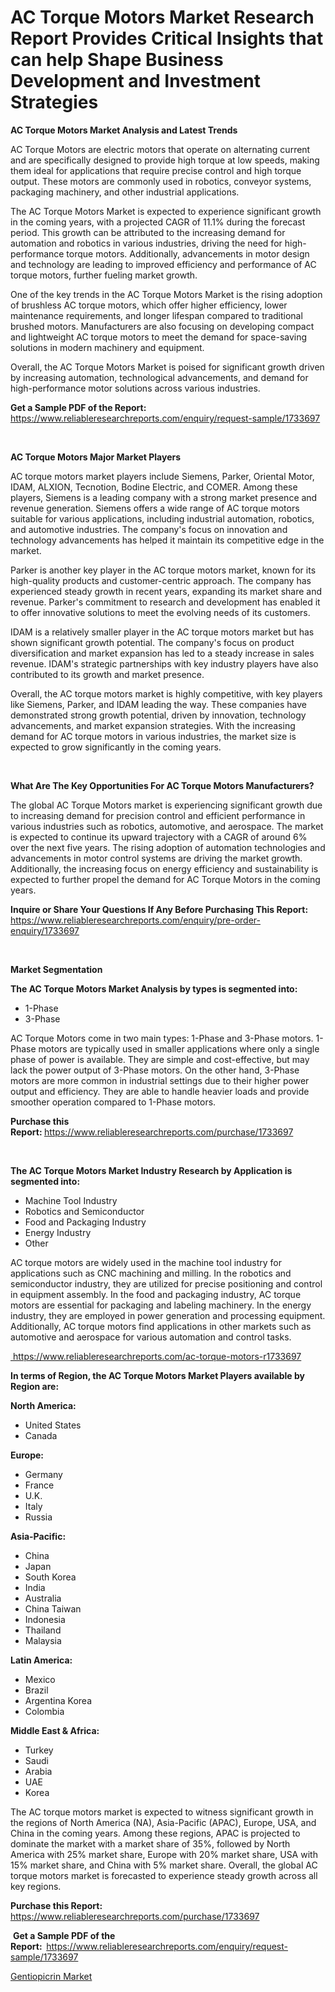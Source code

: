 <p><h1>AC Torque Motors Market Research Report Provides Critical Insights that can help Shape Business Development and Investment Strategies</h1></p><p><strong>AC Torque Motors Market Analysis and Latest Trends</strong></p>
<p><p>AC Torque Motors are electric motors that operate on alternating current and are specifically designed to provide high torque at low speeds, making them ideal for applications that require precise control and high torque output. These motors are commonly used in robotics, conveyor systems, packaging machinery, and other industrial applications.</p><p>The AC Torque Motors Market is expected to experience significant growth in the coming years, with a projected CAGR of 11.1% during the forecast period. This growth can be attributed to the increasing demand for automation and robotics in various industries, driving the need for high-performance torque motors. Additionally, advancements in motor design and technology are leading to improved efficiency and performance of AC torque motors, further fueling market growth.</p><p>One of the key trends in the AC Torque Motors Market is the rising adoption of brushless AC torque motors, which offer higher efficiency, lower maintenance requirements, and longer lifespan compared to traditional brushed motors. Manufacturers are also focusing on developing compact and lightweight AC torque motors to meet the demand for space-saving solutions in modern machinery and equipment.</p><p>Overall, the AC Torque Motors Market is poised for significant growth driven by increasing automation, technological advancements, and demand for high-performance motor solutions across various industries.</p></p>
<p><strong>Get a Sample PDF of the Report:&nbsp;</strong> <a href="https://www.reliableresearchreports.com/enquiry/request-sample/1733697">https://www.reliableresearchreports.com/enquiry/request-sample/1733697</a></p>
<p>&nbsp;</p>
<p><strong>AC Torque Motors Major Market Players</strong></p>
<p><p>AC torque motors market players include Siemens, Parker, Oriental Motor, IDAM, ALXION, Tecnotion, Bodine Electric, and COMER. Among these players, Siemens is a leading company with a strong market presence and revenue generation. Siemens offers a wide range of AC torque motors suitable for various applications, including industrial automation, robotics, and automotive industries. The company's focus on innovation and technology advancements has helped it maintain its competitive edge in the market.</p><p>Parker is another key player in the AC torque motors market, known for its high-quality products and customer-centric approach. The company has experienced steady growth in recent years, expanding its market share and revenue. Parker's commitment to research and development has enabled it to offer innovative solutions to meet the evolving needs of its customers.</p><p>IDAM is a relatively smaller player in the AC torque motors market but has shown significant growth potential. The company's focus on product diversification and market expansion has led to a steady increase in sales revenue. IDAM's strategic partnerships with key industry players have also contributed to its growth and market presence.</p><p>Overall, the AC torque motors market is highly competitive, with key players like Siemens, Parker, and IDAM leading the way. These companies have demonstrated strong growth potential, driven by innovation, technology advancements, and market expansion strategies. With the increasing demand for AC torque motors in various industries, the market size is expected to grow significantly in the coming years.</p></p>
<p>&nbsp;</p>
<p><strong>What Are The Key Opportunities For AC Torque Motors Manufacturers?</strong></p>
<p><p>The global AC Torque Motors market is experiencing significant growth due to increasing demand for precision control and efficient performance in various industries such as robotics, automotive, and aerospace. The market is expected to continue its upward trajectory with a CAGR of around 6% over the next five years. The rising adoption of automation technologies and advancements in motor control systems are driving the market growth. Additionally, the increasing focus on energy efficiency and sustainability is expected to further propel the demand for AC Torque Motors in the coming years.</p></p>
<p><strong>Inquire or Share Your Questions If Any Before Purchasing This Report:</strong> <a href="https://www.reliableresearchreports.com/enquiry/pre-order-enquiry/1733697">https://www.reliableresearchreports.com/enquiry/pre-order-enquiry/1733697</a></p>
<p>&nbsp;</p>
<p><strong>Market Segmentation</strong></p>
<p><strong>The AC Torque Motors Market Analysis by types is segmented into:</strong></p>
<p><ul><li>1-Phase</li><li>3-Phase</li></ul></p>
<p><p>AC Torque Motors come in two main types: 1-Phase and 3-Phase motors. 1-Phase motors are typically used in smaller applications where only a single phase of power is available. They are simple and cost-effective, but may lack the power output of 3-Phase motors. On the other hand, 3-Phase motors are more common in industrial settings due to their higher power output and efficiency. They are able to handle heavier loads and provide smoother operation compared to 1-Phase motors.</p></p>
<p><strong>Purchase this Report:&nbsp;</strong><a href="https://www.reliableresearchreports.com/purchase/1733697">https://www.reliableresearchreports.com/purchase/1733697</a></p>
<p>&nbsp;</p>
<p><strong>The AC Torque Motors Market Industry Research by Application is segmented into:</strong></p>
<p><ul><li>Machine Tool Industry</li><li>Robotics and Semiconductor</li><li>Food and Packaging Industry</li><li>Energy Industry</li><li>Other</li></ul></p>
<p><p>AC torque motors are widely used in the machine tool industry for applications such as CNC machining and milling. In the robotics and semiconductor industry, they are utilized for precise positioning and control in equipment assembly. In the food and packaging industry, AC torque motors are essential for packaging and labeling machinery. In the energy industry, they are employed in power generation and processing equipment. Additionally, AC torque motors find applications in other markets such as automotive and aerospace for various automation and control tasks.</p></p>
<p><a href="https://www.reliableresearchreports.com/ac-torque-motors-r1733697">&nbsp;https://www.reliableresearchreports.com/ac-torque-motors-r1733697</a></p>
<p><strong>In terms of Region, the AC Torque Motors Market Players available by Region are:</strong></p>
<p>
    <p> <strong> North America: </strong>
        <ul>
            <li>United States</li>
            <li>Canada</li>
        </ul>
        </p> 
    <p> <strong> Europe: </strong>
        <ul>
            <li>Germany</li>
            <li>France</li>
            <li>U.K.</li>
            <li>Italy</li>
            <li>Russia</li>
        </ul>
        </p> 
    <p> <strong> Asia-Pacific: </strong>
        <ul>
            <li>China</li>
            <li>Japan</li>
            <li>South Korea</li>
            <li>India</li>
            <li>Australia</li>
            <li>China Taiwan</li>
            <li>Indonesia</li>
            <li>Thailand</li>
            <li>Malaysia</li>
        </ul>
        </p> 
    <p> <strong> Latin America: </strong>
        <ul>
            <li>Mexico</li>
            <li>Brazil</li>
            <li>Argentina Korea</li>
            <li>Colombia</li>
        </ul>
        </p> 
    <p> <strong> Middle East & Africa: </strong>
        <ul>
            <li>Turkey</li>
            <li>Saudi</li>
            <li>Arabia</li>
            <li>UAE</li>
            <li>Korea</li>
        </ul>
    </p>
    </p>
<p><p>The AC torque motors market is expected to witness significant growth in the regions of North America (NA), Asia-Pacific (APAC), Europe, USA, and China in the coming years. Among these regions, APAC is projected to dominate the market with a market share of 35%, followed by North America with 25% market share, Europe with 20% market share, USA with 15% market share, and China with 5% market share. Overall, the global AC torque motors market is forecasted to experience steady growth across all key regions.</p></p>
<p><strong>Purchase this Report: </strong><a href="https://www.reliableresearchreports.com/purchase/1733697">https://www.reliableresearchreports.com/purchase/1733697</a></p>
<p>&nbsp;<strong>Get a Sample PDF of the Report:&nbsp;&nbsp;</strong><a href="https://www.reliableresearchreports.com/enquiry/request-sample/1733697">https://www.reliableresearchreports.com/enquiry/request-sample/1733697</a></p>
<p><strong></strong></p>
<p><p><a href="https://simplistic-meeting-7ee.notion.site/Insights-into-Gentiopicrin-Market-Size-Analysing-Market-Share-Trends-and-Growth-from-2024-to-2031-62c1081db7a94498a6ba0633b2f6329a">Gentiopicrin Market</a></p></p>
